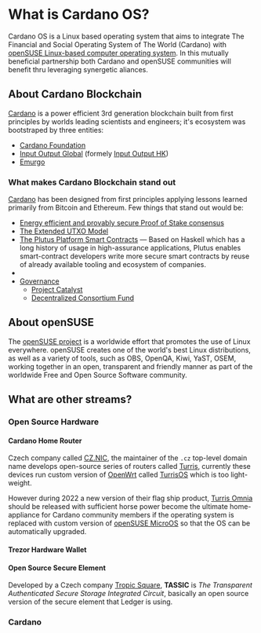 # What is Cardano OS?

Cardano OS is a Linux based operating system that aims to integrate The Financial and Social Operating System of The World (Cardano) with [openSUSE Linux-based computer operating system](./about-openSUSE/). In this mutually beneficial partnership both Cardano and openSUSE communities will benefit thru leveraging synergetic aliances.

## About Cardano Blockchain
[Cardano](https://cardano.org/) is a power efficient 3rd generation blockchain built from first principles by worlds leading scientists and engineers; it's ecosystem was bootstraped by three entities:
- [Cardano Foundation](https://cardanofoundation.org/)
- [Input Output Global](https://iog.io/) (formely [Input Output HK](https://iohk.io/))
- [Emurgo](https://emurgo.io/)

### What makes Cardano Blockchain stand out
[Cardano](./about-cardano/README.md) has been designed from first principles applying lessons learned primarily from Bitcoin and Ethereum. Few things that stand out would be:
- [Energy efficient and provably secure Proof of Stake consensus](./about-cardano/Ouroboros-Proof-of-Stake/README.md)
- [The Extended UTXO Model](https://iohk.io/en/research/library/papers/the-extended-utxo-model/)
- [The Plutus Platform Smart Contracts](https://docs.cardano.org/plutus/learn-about-plutus) — Based on Haskell which has a long history of usage in high-assurance applications, Plutus enables smart-contract developers write more secure smart contracts by reuse of already available tooling and ecosystem of companies.
- []()
- [Governance](./about-cardano/governance/README.md)
    - [Project Catalyst](https://projectcatalyst.org/)
    - [Decentralized Consortium Fund](https://thedcf.io/)

## About openSUSE
The [openSUSE project](./about-openSUSE/README.md) is a worldwide effort that promotes the use of Linux everywhere. openSUSE creates one of the world's best Linux distributions, as well as a variety of tools, such as OBS, OpenQA, Kiwi, YaST, OSEM, working together in an open, transparent and friendly manner as part of the worldwide Free and Open Source Software community.

## What are other streams?

### Open Source Hardware

#### Cardano Home Router
Czech company called [CZ.NIC](https://www.nic.cz/), the maintainer of the `.cz` top-level domain name develops open-source series of routers called [Turris](https://www.turris.com/en/), currently these devices run custom version of [OpenWrt](https://openwrt.org/) called [TurrisOS](https://www.turris.com/en/turris-os/) which is too light-weight.

However during 2022 a new version of their flag ship product, [Turris Omnia](./open-source-hardware/about-Turris/) should be released with sufficient horse power become the ultimate home-appliance for Cardano community members if the operating system is replaced with custom version of [openSUSE MicroOS](./about-openSUSE/openSUSE-MicroOS.md) so that the OS can be automatically upgraded.

#### Trezor Hardware Wallet

#### Open Source Secure Element
Developed by a Czech company [Tropic Square](https://tropicsquare.com/), **TASSIC** is *The Transparent Authenticated Secure Storage Integrated Circuit*, basically an open source version of the secure element that Ledger is using.

### Cardano
